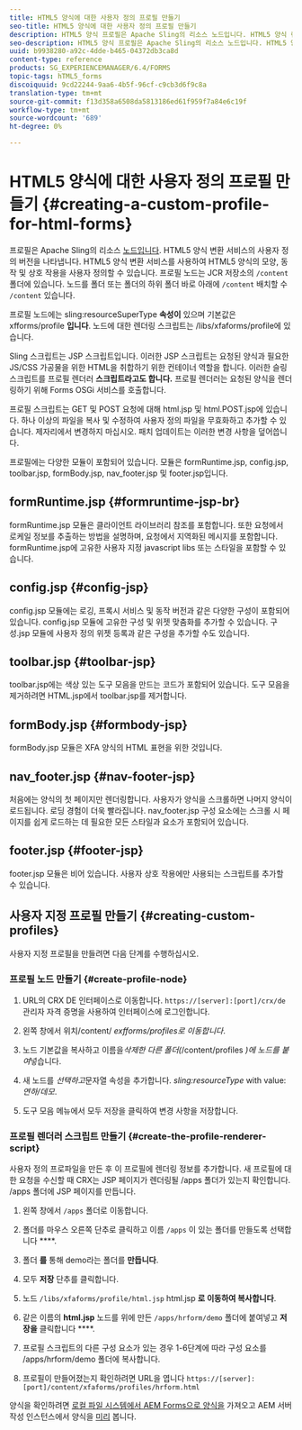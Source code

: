 ```yaml
---
title: HTML5 양식에 대한 사용자 정의 프로필 만들기
seo-title: HTML5 양식에 대한 사용자 정의 프로필 만들기
description: HTML5 양식 프로필은 Apache Sling의 리소스 노드입니다. HTML5 양식 렌더링 서비스의 사용자 정의 버전을 나타냅니다.
seo-description: HTML5 양식 프로필은 Apache Sling의 리소스 노드입니다. HTML5 양식 렌더링 서비스의 사용자 정의 버전을 나타냅니다.
uuid: b9938280-a92c-4dde-b465-04372db3ca8d
content-type: reference
products: SG_EXPERIENCEMANAGER/6.4/FORMS
topic-tags: hTML5_forms
discoiquuid: 9cd22244-9aa6-4b5f-96cf-c9cb3d6f9c8a
translation-type: tm+mt
source-git-commit: f13d358a6508da5813186ed61f959f7a84e6c19f
workflow-type: tm+mt
source-wordcount: '689'
ht-degree: 0%

---
```



# HTML5 양식에 대한 사용자 정의 프로필 만들기 {#creating-a-custom-profile-for-html-forms}

프로필은 Apache Sling의 리소스 [노드입니다](https://sling.apache.org/). HTML5 양식 변환 서비스의 사용자 정의 버전을 나타냅니다. HTML5 양식 변환 서비스를 사용하여 HTML5 양식의 모양, 동작 및 상호 작용을 사용자 정의할 수 있습니다. 프로필 노드는 JCR 저장소의 `/content` 폴더에 있습니다. 노드를 폴더 또는 폴더의 하위 폴더 바로 아래에 `/content` 배치할 수 `/content` 있습니다.

프로필 노드에는 sling:resourceSuperType **속성이** 있으며 기본값은 xfforms/profile **입니다**. 노드에 대한 렌더링 스크립트는 /libs/xfaforms/profile에 있습니다.

Sling 스크립트는 JSP 스크립트입니다. 이러한 JSP 스크립트는 요청된 양식과 필요한 JS/CSS 가공물을 위한 HTML을 취합하기 위한 컨테이너 역할을 합니다. 이러한 슬링 스크립트를 프로필 렌더러 **스크립트라고도 합니다.** 프로필 렌더러는 요청된 양식을 렌더링하기 위해 Forms OSGi 서비스를 호출합니다.

프로필 스크립트는 GET 및 POST 요청에 대해 html.jsp 및 html.POST.jsp에 있습니다. 하나 이상의 파일을 복사 및 수정하여 사용자 정의 파일을 무효화하고 추가할 수 있습니다. 제자리에서 변경하지 마십시오. 패치 업데이트는 이러한 변경 사항을 덮어씁니다.

프로필에는 다양한 모듈이 포함되어 있습니다. 모듈은 formRuntime.jsp, config.jsp, toolbar.jsp, formBody.jsp, nav_footer.jsp 및 footer.jsp입니다.

## formRuntime.jsp {#formruntime-jsp-br}

formRuntime.jsp 모듈은 클라이언트 라이브러리 참조를 포함합니다. 또한 요청에서 로케일 정보를 추출하는 방법을 설명하며, 요청에서 지역화된 메시지를 포함합니다. formRuntime.jsp에 고유한 사용자 지정 javascript libs 또는 스타일을 포함할 수 있습니다.

## config.jsp {#config-jsp}

config.jsp 모듈에는 로깅, 프록시 서비스 및 동작 버전과 같은 다양한 구성이 포함되어 있습니다. config.jsp 모듈에 고유한 구성 및 위젯 맞춤화를 추가할 수 있습니다. 구성.jsp 모듈에 사용자 정의 위젯 등록과 같은 구성을 추가할 수도 있습니다.

## toolbar.jsp {#toolbar-jsp}

toolbar.jsp에는 색상 있는 도구 모음을 만드는 코드가 포함되어 있습니다. 도구 모음을 제거하려면 HTML.jsp에서 toolbar.jsp를 제거합니다.

## formBody.jsp {#formbody-jsp}

formBody.jsp 모듈은 XFA 양식의 HTML 표현을 위한 것입니다.

## nav_footer.jsp {#nav-footer-jsp}

처음에는 양식의 첫 페이지만 렌더링합니다. 사용자가 양식을 스크롤하면 나머지 양식이 로드됩니다. 로딩 경험이 더욱 빨라집니다. nav_footer.jsp 구성 요소에는 스크롤 시 페이지를 쉽게 로드하는 데 필요한 모든 스타일과 요소가 포함되어 있습니다.

## footer.jsp {#footer-jsp}

footer.jsp 모듈은 비어 있습니다. 사용자 상호 작용에만 사용되는 스크립트를 추가할 수 있습니다.

## 사용자 지정 프로필 만들기 {#creating-custom-profiles}

사용자 지정 프로필을 만들려면 다음 단계를 수행하십시오.

### 프로필 노드 만들기 {#create-profile-node}

1. URL의 CRX DE 인터페이스로 이동합니다. `https://[server]:[port]/crx/de` 관리자 자격 증명을 사용하여 인터페이스에 로그인합니다.

1. 왼쪽 창에서 위치/content/ *exfforms/profiles로 이동합니다*.

1. 노드 기본값을 복사하고 이름을&#x200B;*삭제한 다른 폴더(*/content/profiles *)에 노드를 붙여*&#x200B;넣습니다.

1. 새 노드를 *선택하고*&#x200B;문자열 속성을 추가합니다. *sling:resourceType* with value: *연하/데모*.

1. 도구 모음 메뉴에서 모두 저장을 클릭하여 변경 사항을 저장합니다.

### 프로필 렌더러 스크립트 만들기 {#create-the-profile-renderer-script}

사용자 정의 프로파일을 만든 후 이 프로필에 렌더링 정보를 추가합니다. 새 프로필에 대한 요청을 수신할 때 CRX는 JSP 페이지가 렌더링될 /apps 폴더가 있는지 확인합니다. /apps 폴더에 JSP 페이지를 만듭니다.

1. 왼쪽 창에서 `/apps` 폴더로 이동합니다.
1. 폴더를 마우스 오른쪽 단추로 클릭하고 이름 `/apps` 이 있는 폴더를 만들도록 선택합니다 ****.
1. 폴더 **를** 통해 demo라는 폴더를 **만듭니다**.
1. 모두 **저장** 단추를 클릭합니다.
1. 노드 `/libs/xfaforms/profile/html.jsp` html.jsp **로 이동하여 복사합니다**.
1. 같은 이름의 **html.jsp** 노드를 위에 만든 `/apps/hrform/demo` 폴더에 붙여넣고 **저장을** 클릭합니다 ****.
1. 프로필 스크립트의 다른 구성 요소가 있는 경우 1-6단계에 따라 구성 요소를 /apps/hrform/demo 폴더에 복사합니다.

1. 프로필이 만들어졌는지 확인하려면 URL을 엽니다 `https://[server]:[port]/content/xfaforms/profiles/hrform.html`

양식을 확인하려면 [로컬 파일 시스템에서 AEM Forms으로 양식을](/help/forms/using/get-xdp-pdf-documents-aem.md) 가져오고 AEM 서버 작성 인스턴스에서 양식을 [미리](/help/forms/using/previewing-forms.md) 봅니다.

